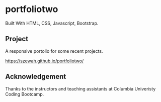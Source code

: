 # portfoliotwo

Built With
HTML, CSS, Javascript, Bootstrap.

## Project
A responsive portolio for some recent projects. 

https://szewah.github.io/portfoliotwo/

## Acknowledgement
Thanks to the instructors and teaching assistants at Columbia Univeristy Coding Bootcamp.

